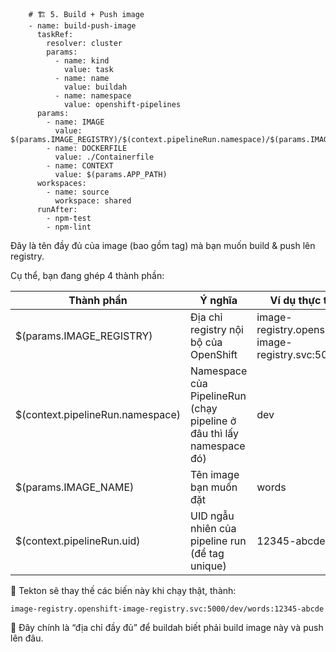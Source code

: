 ```
    # 🏗️ 5. Build + Push image
    - name: build-push-image
      taskRef:
        resolver: cluster
        params:
          - name: kind
            value: task
          - name: name
            value: buildah
          - name: namespace
            value: openshift-pipelines
      params:
        - name: IMAGE
          value: $(params.IMAGE_REGISTRY)/$(context.pipelineRun.namespace)/$(params.IMAGE_NAME):$(context.pipelineRun.uid)
        - name: DOCKERFILE
          value: ./Containerfile
        - name: CONTEXT
          value: $(params.APP_PATH)
      workspaces:
        - name: source
          workspace: shared
      runAfter:
        - npm-test
        - npm-lint
```
Đây là tên đầy đủ của image (bao gồm tag) mà bạn muốn build & push lên registry.

Cụ thể, bạn đang ghép 4 thành phần:

Thành phần|	Ý nghĩa|	Ví dụ thực tế
---|---|---
$(params.IMAGE_REGISTRY)	|Địa chỉ registry nội bộ của OpenShift|	image-registry.openshift-image-registry.svc:5000
$(context.pipelineRun.namespace)	|Namespace của PipelineRun (chạy pipeline ở đâu thì lấy namespace đó)	|dev
$(params.IMAGE_NAME)	|Tên image bạn muốn đặt	|words
$(context.pipelineRun.uid)	|UID ngẫu nhiên của pipeline run (để tag unique)	|12345-abcde

🔧 Tekton sẽ thay thế các biến này khi chạy thật, thành:
```
image-registry.openshift-image-registry.svc:5000/dev/words:12345-abcde
```

🧠 Đây chính là “địa chỉ đầy đủ” để buildah biết phải build image này và push lên đâu.